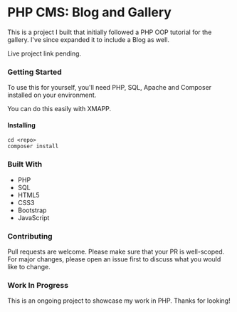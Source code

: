 # PHP CMS: Blog and Gallery
This is a project I built that initially followed a PHP OOP tutorial for the gallery. I've since expanded it to include a Blog as well.

Live project link pending.


### Getting Started
To use this for yourself, you'll need PHP, SQL, Apache and Composer installed on your environment.

You can do this easily with XMAPP.


#### Installing
```git clone
cd <repo>
composer install
```


### Built With
- PHP
- SQL
- HTML5
- CSS3
- Bootstrap
- JavaScript


### Contributing
Pull requests are welcome. Please make sure that your PR is well-scoped. For major changes, please open an issue first to discuss what you would like to change.


### Work In Progress
This is an ongoing project to showcase my work in PHP. Thanks for looking!
